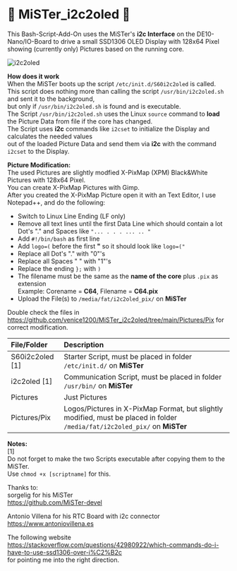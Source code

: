 # 👾 MiSTer_i2c2oled 👾  
  
This Bash-Script-Add-On uses the MiSTer's **i2c Interface** on the DE10-Nano/IO-Board to drive a small SSD1306 OLED Display with 128x64 Pixel  
showing (currently only) Pictures based on the running core.  
  
![i2c2oled](https://github.com/venice1200/MiSTer_i2c2oled/blob/main/Pictures/SSD1306_MiSTer_small.jpg?raw=true)  
  
**How does it work**  
When the MiSTer boots up the script `/etc/init.d/S60i2c2oled` is called.  
This script does nothing more than calling the script `/usr/bin/i2c2oled.sh` and sent it to the background,  
but only if `/usr/bin/i2c2oled.sh` is found and is executable.  
The Script `/usr/bin/i2c2oled.sh` uses the Linux `source` command to **load** the Picture Data from file if the core has changed.  
The Script uses **i2c** commands like `i2cset` to initialize the Display and calculates the needed values  
out of the loaded Picture Data and send them via **i2c** with the command `i2cset` to the Display.
  
**Picture Modification:**  
The used Pictures are slightly modfied X-PixMap (XPM) Black&White Pictures with 128x64 Pixel.  
You can create X-PixMap Pictures with Gimp.  
After you created the X-PixMap Picture open it with an Text Editor, I use Notepad++, and do the following:
* Switch to Linux Line Ending (LF only)
* Remove all text lines until the first Data Line which should contain a lot Dot's "." and Spaces like `"... . . . ... .. "`
* Add `#!/bin/bash` as first line
* Add `logo=(` before the first **"** so it should look like `logo=("`
* Replace all Dot's "." with "0"'s
* Replace all Spaces " " with "1"'s
* Replace the ending `};` with `)`
* The filename must be the same as the **name of the core** plus `.pix` as extension  
  Example: Corename = **C64**, Filename = **C64.pix**  
* Upload the File(s) to `/media/fat/i2c2oled_pix/` on **MiSTer**
  
Double check the files in https://github.com/venice1200/MiSTer_i2c2oled/tree/main/Pictures/Pix for correct modification.
  
| File/Folder | Description |
| :--- | :--- |
| S60i2c2oled [1] | Starter Script, must be placed in folder `/etc/init.d/` on **MiSTer** |
| i2c2oled [1] | Communication Script, must be placed in folder `/usr/bin/` on **MiSTer** |
| Pictures | Just Pictures |  
| Pictures/Pix | Logos/Pictures in X-PixMap Format, but slightly modified, must be placed in folder `/media/fat/i2c2oled_pix/` on **MiSTer** |  
  
**Notes:**  
[1]  
Do not forget to make the two Scripts executable after copying them to the MiSTer.  
Use `chmod +x [scriptname]` for this.
  
Thanks to:  
sorgelig for his MiSTer  
https://github.com/MiSTer-devel  
  
Antonio Villena for his RTC Board with i2c connector  
https://www.antoniovillena.es  
  
The following website  
https://stackoverflow.com/questions/42980922/which-commands-do-i-have-to-use-ssd1306-over-i%C2%B2c  
for pointing me into the right direction.  
